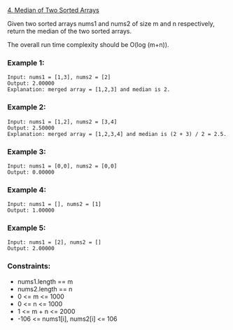 [4. Median of Two Sorted Arrays](https://leetcode.com/problems/median-of-two-sorted-arrays/)  

Given two sorted arrays nums1 and nums2 of size m and n respectively, return the median of the two sorted arrays.

The overall run time complexity should be O(log (m+n)).

### Example 1:
```
Input: nums1 = [1,3], nums2 = [2]
Output: 2.00000
Explanation: merged array = [1,2,3] and median is 2.
```

### Example 2:
```
Input: nums1 = [1,2], nums2 = [3,4]
Output: 2.50000
Explanation: merged array = [1,2,3,4] and median is (2 + 3) / 2 = 2.5.
```

### Example 3:
```
Input: nums1 = [0,0], nums2 = [0,0]
Output: 0.00000
```

### Example 4:
```
Input: nums1 = [], nums2 = [1]
Output: 1.00000
```

### Example 5:
```
Input: nums1 = [2], nums2 = []
Output: 2.00000
```

### Constraints:
* nums1.length == m
* nums2.length == n
* 0 <= m <= 1000
* 0 <= n <= 1000
* 1 <= m + n <= 2000
* -106 <= nums1[i], nums2[i] <= 106
